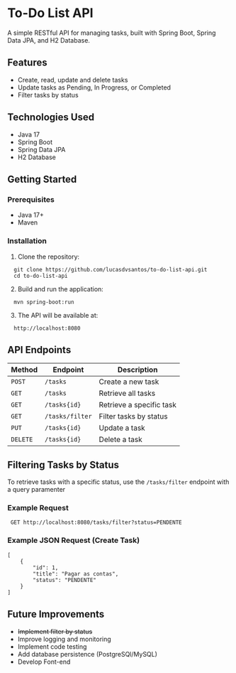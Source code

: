 # To-Do List API

A simple RESTful API for managing tasks, built with Spring Boot, Spring Data JPA, and H2 Database.

## Features

- Create, read, update and delete tasks
- Update tasks as Pending, In Progress, or Completed
- Filter tasks by status

## Technologies Used

- Java 17
- Spring Boot
- Spring Data JPA
- H2 Database

## Getting Started
### Prerequisites

- Java 17+
- Maven

### Installation
1. Clone the repository:
```  
  git clone https://github.com/lucasdvsantos/to-do-list-api.git
  cd to-do-list-api
```
2. Build and run the application:
```
  mvn spring-boot:run
```
3. The API will be available at:
```
  http://localhost:8080
```

## API Endpoints
| Method       | Endpoint            | Description              |
| ------------ | ------------------- | ------------------------ |
| ```POST```   | ```/tasks```        | Create a new task        |
| ```GET```    | ```/tasks```        | Retrieve all tasks       |
| ```GET```    | ```/tasks{id}```    | Retrieve a specific task |
| ```GET```    | ```/tasks/filter``` | Filter tasks by status   |
| ```PUT```    | ```/tasks{id}```    | Update a task            |
| ```DELETE``` | ```/tasks{id}```    | Delete a task            |

## Filtering Tasks by Status

To retrieve tasks with a specific status, use the ```/tasks/filter``` endpoint with a query paramenter

### Example Request

```
 GET http://localhost:8080/tasks/filter?status=PENDENTE
```

### Example JSON Request (Create Task)
```
[
    {
        "id": 1,
        "title": "Pagar as contas",
        "status": "PENDENTE"
    }
]
```

## Future Improvements

- ~~Implement filter by status~~
- Improve logging and monitoring
- Implement code testing
- Add database persistence (PostgreSQl/MySQL)
- Develop Font-end
